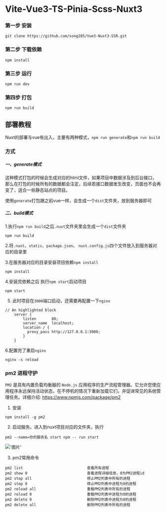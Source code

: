 # Vite-Vue3-TS-Pinia-Scss-Nuxt3

### 第一步 安装
```shell
git clone https://github.com/song285/Vue3-Nuxt3-SSR.git
```

### 第二步 下载依赖
```shell
npm install
```

### 第三步 运行
```shell
npm run dev
```

### 第四步 打包
```shell
npm run build
```

## 部署教程

Nuxt的部署与vue有出入，主要有两种模式，```npm run generate```和```npm run build```

### 方式

##### 一、generate模式
这种模式打包的时候会生成对应的html文件，如果项目中数据涉及到后台接口，那么在打包的时候所有的数据都会注定，后续若接口数据发生改变，页面也不会再变了，适合一些静态站点的项目。

使用```generate```打包跟之前vue一样，会生成一个```dist```文件夹，放到服务器即可

##### 二、build模式
1.执行```npm run build```之后```.nuxt```文件夹里会生成一个```dist```文件夹
```shell
npm run build
```

2.将```.nuxt```、```static```、```package.json```、 ```nuxt.config.js```四个文件放入到服务器对应的目录里

3.在服务器对应的目录安装项目依赖```npm install```
```shell
npm install
```

4.安装完依赖之后 执行```npm start```启动项目
```shell
npm start
```

5. 此时项目在```3000```端口启动，还需要再配置一下```nginx```

```nginx
// An highlighted block
    server {
        listen       80;
        server_name  localhost;
        location / {
          proxy_pass http://127.0.0.1:3000;
        }
    }
```

6.配置完了重启```nginx```
```shell
nginx -s reload
```

### pm2 进程守护
```PM2``` 是具有内置负载均衡器的 ```Node.js``` 应用程序的生产流程管理器。它允许您使应用程序永远保持活动状态，在不停机的情况下重新加载它们，并促进常见的系统管理任务。详细介绍: https://www.npmjs.com/package/pm2

1. 安装
```shell
npm install -g pm2
```

2. 启动服务。进入到nuxt项目对应的文件夹，执行
```shell
pm2 --name=你的服务名 start npm -- run start
```
!['图片'](https://img-blog.csdnimg.cn/0788809ce1de492ab0e39871c684eab1.png)

3. pm2常用命令
```shell
pm2 list                             查看所有进程
pm2 show 0                           查看进程详细信息，0为PM2进程id 
pm2 stop all                         停止PM2列表中所有的进程
pm2 stop 0                           停止PM2列表中进程为0的进程
pm2 reload all                       重载PM2列表中所有的进程
pm2 reload 0                         重载PM2列表中进程为0的进程
pm2 delete 0                         删除PM2列表中进程为0的进程
pm2 delete all                       删除PM2列表中所有的进程
```